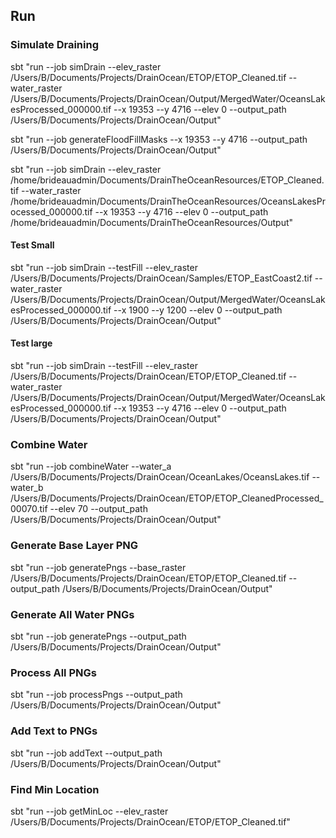
## Run


### Simulate Draining

sbt "run --job simDrain --elev_raster /Users/B/Documents/Projects/DrainOcean/ETOP/ETOP_Cleaned.tif --water_raster /Users/B/Documents/Projects/DrainOcean/Output/MergedWater/OceansLakesProcessed_000000.tif --x 19353 --y 4716 --elev 0 --output_path /Users/B/Documents/Projects/DrainOcean/Output"

sbt "run --job generateFloodFillMasks --x 19353 --y 4716 --output_path /Users/B/Documents/Projects/DrainOcean/Output"

sbt "run --job simDrain --elev_raster /home/brideauadmin/Documents/DrainTheOceanResources/ETOP_Cleaned.tif --water_raster /home/brideauadmin/Documents/DrainTheOceanResources/OceansLakesProcessed_000000.tif --x 19353 --y 4716 --elev 0 --output_path /home/brideauadmin/Documents/DrainTheOceanResources/Output"

#### Test Small
sbt "run --job simDrain --testFill --elev_raster /Users/B/Documents/Projects/DrainOcean/Samples/ETOP_EastCoast2.tif --water_raster /Users/B/Documents/Projects/DrainOcean/Output/MergedWater/OceansLakesProcessed_000000.tif --x 1900 --y 1200 --elev 0 --output_path /Users/B/Documents/Projects/DrainOcean/Output"

#### Test large
sbt "run --job simDrain --testFill --elev_raster /Users/B/Documents/Projects/DrainOcean/ETOP/ETOP_Cleaned.tif --water_raster /Users/B/Documents/Projects/DrainOcean/Output/MergedWater/OceansLakesProcessed_000000.tif --x 19353 --y 4716 --elev 0 --output_path /Users/B/Documents/Projects/DrainOcean/Output"

### Combine Water

sbt "run --job combineWater --water_a /Users/B/Documents/Projects/DrainOcean/OceanLakes/OceansLakes.tif --water_b /Users/B/Documents/Projects/DrainOcean/ETOP/ETOP_CleanedProcessed_00070.tif --elev 70 --output_path /Users/B/Documents/Projects/DrainOcean/Output"

### Generate Base Layer PNG

sbt "run --job generatePngs --base_raster /Users/B/Documents/Projects/DrainOcean/ETOP/ETOP_Cleaned.tif --output_path /Users/B/Documents/Projects/DrainOcean/Output"

### Generate All Water PNGs
sbt "run --job generatePngs --output_path /Users/B/Documents/Projects/DrainOcean/Output"

### Process All PNGs
sbt "run --job processPngs --output_path /Users/B/Documents/Projects/DrainOcean/Output"

### Add Text to PNGs
sbt "run --job addText --output_path /Users/B/Documents/Projects/DrainOcean/Output"

### Find Min Location
sbt "run --job getMinLoc --elev_raster /Users/B/Documents/Projects/DrainOcean/ETOP/ETOP_Cleaned.tif"